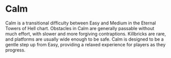 # Calm

Calm is a transitional difficulty between Easy and Medium in the Eternal Towers of Hell chart. Obstacles in Calm are generally passable without much effort, with slower and more forgiving contraptions. Killbricks are rare, and platforms are usually wide enough to be safe. Calm is designed to be a gentle step up from Easy, providing a relaxed experience for players as they progress.